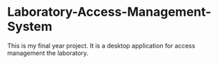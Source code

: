 # Laboratory-Access-Management-System
This is my final year project. It is a desktop application for access management the laboratory. 
